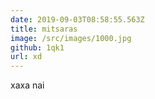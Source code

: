 ```yaml
---
date: 2019-09-03T08:58:55.563Z
title: mitsaras
image: /src/images/1000.jpg
github: 1qk1
url: xd
---
```

xaxa nai
